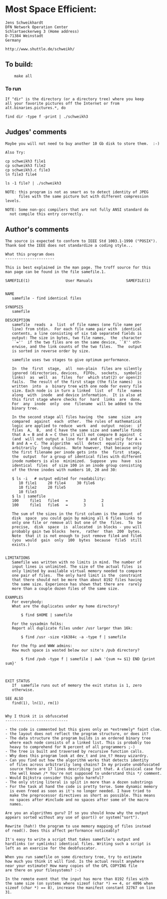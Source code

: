 # Most Space Efficient:

    Jens Schweikhardt
    DFN Network Operation Center
    Schlartaeckerweg 3 (Home address)
    D-71384 Weinstadt
    Germany

    http://www.shuttle.de/schweikh/

## To build:

        make all

### To run

	If "dir" is the directory (or a directory tree) where you keep
	all your favorite pictures off the Internet or from
	alt.binaries.pictures.*, do

	find dir -type f -print | ./schweikh3

## Judges' comments

    Maybe you will not need to buy another 10 Gb disk to store them.  :-)

    Also Try:

	cp schweikh3 file1
	cp schweikh3 file2
	cp schweikh3.c file3
	ln file3 file4

	ls -1 file? | ./schweikh3

    NOTE: this program is not as smart as to detect identity of JPEG
          files with the same picture but with different compression levels.

    NOTE: Some non-gcc compilers that are not fully ANSI standard do
	  not compile this entry correctly.

## Author's comments

    The source is expected to conform to IEEE Std 1003.1-1990 ("POSIX").
    Thank God the IEEE does not standardize a coding style...

    What this program does
    ----------------------

    This is best explained in the man page. The troff source for this
    man page can be found in the file samefile.1.

    SAMEFILE(1)                User Manuals               SAMEFILE(1)


    NAME
       samefile - find identical files

    SYNOPSIS
       samefile

    DESCRIPTION
       samefile  reads  a  list  of file names (one file name per
       line) from stdin.  For each file name pair with  identical
       contents, a line consisting of six tab separated fields is
       output: The size in bytes, two file names,  the  character
       ``=''  if the two files are on the same device, ``X'' oth-
       erwise, and the link counts of the two files.  The  output
       is sorted in reverse order by size.

       samefile uses two stages to give optimum performance.

       In  the  first  stage,  all  non-plain  files are silently
       ignored (directories, devices,  FIFOs,  sockets,  symbolic
       links)  as  well  as  files  for  which stat(2) or open(2)
       fails.  The result of the first stage (the file names)  is
       written  into  a  binary tree with one node for every file
       size. Each node is in turn a linked  list  of  file  names
       along  with  inode  and device information.  It is also at
       this first stage where checks for  hard  links  are  done.
       For  any  inode  only  one  filename  will be added to the
       binary tree.

       In the second stage all files having  the  same  size  are
       compared  against  each  other.  The rules of mathematical
       logic are applied to reduce  work  and  output  noise:  if
       files  A,  B,  and C have the same size and samefile finds
       that A = B and A = C then it will not compare B against  C
       (and  will not output a line for B and C) but only for A =
       B and A = C. The algorithm  will  detect  equality  across
       arbitrarily  long chains.  Note however, that because only
       the first filename per inode gets into  the  first  stage,
       the  output  for a group of identical files with different
       inode numbers is also  minimized.  Suppose  you  have  six
       identical  files  of size 100 in an inode group consisting
       of the three inodes with numbers 10, 20 and 30:

       $ ls -i   # output edited for readability:
          10 file1     20 file4     30 file6
          10 file2     20 file5
          10 file3
       $ ls | samefile
       100     file1   file4   =       3       2
       100     file1   file6   =       3       1

       The sum of the sizes in the first column is the amount  of
       disk  space  you could gain by making all 6 files links to
       only one file or remove all but one of the  files.  To  be
       precise,  disk  space  is  allocated  in blocks - you will
       probably gain two blocks  here,  rather  than  200  bytes.
       Note  that it is not enough to just remove file4 and file6
       (you  would  gain  only  100  bytes  because  file5  still
       exists.)


    LIMITATIONS
       Samefile was written with no limits in mind. The number of
       input lines is unlimited. The size of the actual files  is
       only limited by available virtual memory needed to compare
       one pair of files.  The only hard limit is the  constraint
       that there should not be more than about 8192 files having
       the same size. Experience has shown that there are  rarely
       more than a couple dozen files of the same size.

    EXAMPLES
       For everybody:
       What are the duplicates under my home directory?

           $ find $HOME | samefile

       For the sysadmin folks:
       Report all duplicate files under /usr larger than 16k:

           $ find /usr -size +16384c -a -type f | samefile

       For the ftp and WWW admins:
       How much space is wasted below our site's /pub directory?

           $ find /pub -type f | samefile | awk '{sum += $1} END {print sum}'



    EXIT STATUS
       If  samefile runs out of memory the exit status is 1, zero
       otherwise.

    SEE ALSO
       find(1), ln(1), rm(1)


    Why I think it is obfuscated
    ----------------------------

    - the code is commented but this gives only an *extremely* faint clue.
    - the layout does not reflect the program structure, or does it?
    - The data structure the program builds is an ordered binary tree
      where each node consists of a linked list. This is probably too
      heavy to comprehend for N percent of all programmers ;-)
    - The tree is built and traversed by recursive function calls.
    - Why does this program look at dev_t and ino_t? Heavy wizardry.
    - Can you find out how the algorithm works that detects identity
      of files across arbitrarily long chains? In my private unobfuscated
      source there are 17 lines describing just that. A classical case for
      the well known /* You're not supposed to understand this */ comment.
    - Would Dijkstra consider this goto harmful?
    - The only string literal is split in more than a dozen substrings
    - For the task at hand the code is pretty terse. Some dynamic memory
      is even freed as soon as it's no longer needed. I have tried to
      make the preprocessor directives as short as possible. This means
      no spaces after #include and no spaces after some of the macro
      names.

    Are you an algorithms guru? If so you should know why the output
    appears sorted without any use of qsort() or system("sort").

    Rewrite (hah!) the program to use memory mapping of files instead
    of read(). Does this affect performance noticeably?

    It's easy to write a script that takes samefile's output and
    hardlinks (or symlinks) identical files. Writing such a script is
    left as an exercise for the deobfuscator.

    When you run samefile on some directory tree, try to estimate
    how much you think it will find. Is the actual result anywhere
    near your estimate? How many copies of the GPL COPYING file
    are there on your filesystems? :-)

    In the remote event that the input has more than 8192 files with
    the same size (on systems where sizeof (char *) == 4, or 4096 when
    sizeof (char *) == 8), increase the manifest constant 32767 on line
    31.
